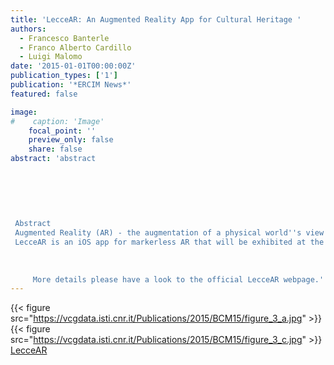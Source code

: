 ```yaml
---
title: 'LecceAR: An Augmented Reality App for Cultural Heritage '
authors:
  - Francesco Banterle
  - Franco Alberto Cardillo
  - Luigi Malomo
date: '2015-01-01T00:00:00Z'
publication_types: ['1']
publication: '*ERCIM News*'
featured: false

image:
#    caption: 'Image'
    focal_point: ''
    preview_only: false
    share: false
abstract: 'abstract
 	
 	
 	
 
 
 
 Abstract
 Augmented Reality (AR) - the augmentation of a physical world''s view with digital media - has recently gained popularity thanks to the increasing computational power and diffusion of mobile devices such as tablets, and smartphones. These developments allow many practical applications of AR technology, especially in the cultural heritage domain. LecceAR is an advanced app that allows tourists to view rich 3D reconstructions of cultural heritage sites within the city of Lecce in Italy.
 LecceAR is an iOS app for markerless AR that will be exhibited at the MUST museum in Lecce, Italy. The app shows a rich 3D reconstruction of the Lecce Roman amphitheatre, which is only partially unearthed (see Figure 1). The use of state-of-the-art algorithms in computer graphics and computer vision allows an ancient theatre to be viewed and explored in real-time.
 
 
 
     More details please have a look to the official LecceAR webpage.'
---
```

{{< figure src="https://vcgdata.isti.cnr.it/Publications/2015/BCM15/figure_3_a.jpg" >}}
{{< figure src="https://vcgdata.isti.cnr.it/Publications/2015/BCM15/figure_3_c.jpg" >}}
[LecceAR](https://vcgdata.isti.cnr.it/LecceAR/)

